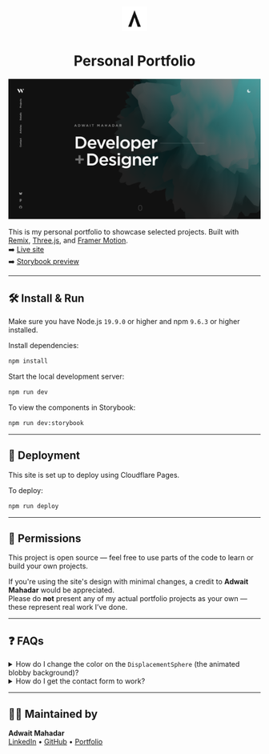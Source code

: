 
<p align="center">
  <img src="/public/favicon.svg" width="50" alt="Logo" />
</p>
<h1 align="center">Personal Portfolio</h1>

[![Site preview](/public/site-preview.png)](https://your-deployed-site.com)

This is my personal portfolio to showcase selected projects. Built with [Remix](https://remix.run/), [Three.js](https://threejs.org/), and [Framer Motion](https://www.framer.com/motion/).  
➡️ [Live site](https://your-deployed-site.com)  
➡️ [Storybook preview](https://your-storybook-link.com)

---

## 🛠️ Install & Run

Make sure you have Node.js `19.9.0` or higher and npm `9.6.3` or higher installed.

Install dependencies:

```bash
npm install
```

Start the local development server:

```bash
npm run dev
```

To view the components in Storybook:

```bash
npm run dev:storybook
```

---

## 🚀 Deployment

This site is set up to deploy using Cloudflare Pages.

To deploy:

```bash
npm run deploy
```

---

## 📄 Permissions

This project is open source — feel free to use parts of the code to learn or build your own projects.

If you're using the site's design with minimal changes, a credit to **Adwait Mahadar** would be appreciated.  
Please do **not** present any of my actual portfolio projects as your own — these represent real work I’ve done.

---

## ❓ FAQs

<details>
  <summary>How do I change the color on the <code>DisplacementSphere</code> (the animated blobby background)?</summary>

  You'll need to edit the fragment shader. You can tweak the color values inside the shader file that powers the sphere.
</details>

<details>
  <summary>How do I get the contact form to work?</summary>

  Set up [AWS SES](https://aws.amazon.com/ses/) for sending emails, and configure the `.dev.vars` file with your credentials.  
  Alternatively, you can use [nodemailer](https://nodemailer.com/) with a Gmail account.  
  For production, remember to add these as environment variables in the Cloudflare dashboard.
</details>

---

## 👨‍💻 Maintained by

**Adwait Mahadar**  
[LinkedIn](https://www.linkedin.com/in/YOUR-USERNAME) • [GitHub](https://github.com/YOUR-USERNAME) • [Portfolio](https://your-deployed-site.com)
